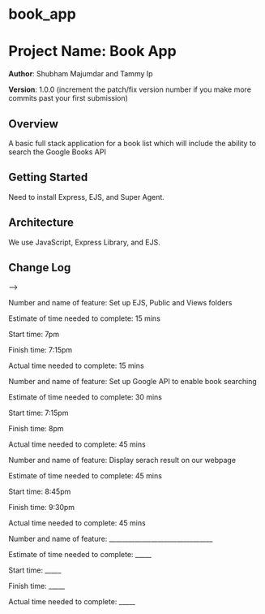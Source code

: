 # book_app
# Project Name: Book App

**Author**: Shubham Majumdar and Tammy Ip

**Version**: 1.0.0 (increment the patch/fix version number if you make more commits past your first submission)

## Overview
A basic full stack application for a book list which will include the ability to search the Google Books API

## Getting Started
Need to install Express, EJS, and Super Agent.

## Architecture
We use JavaScript, Express Library, and EJS.

## Change Log
<!-- Use this area to document the iterative changes made to your application as each feature is successfully implemented. Use time stamps. Here's an examples:

11-20-2019 9:30pm - Application is now fully-functional, can get book info from Google API and display on the website. 

## Credits and Collaborations
<!-- Give credit (and a link) to other people or resources that helped you build this application. -->
-->

Number and name of feature: Set up EJS, Public and Views folders

Estimate of time needed to complete: 15 mins

Start time: 7pm

Finish time: 7:15pm

Actual time needed to complete: 15 mins

Number and name of feature: Set up Google API to enable book searching

Estimate of time needed to complete: 30 mins

Start time: 7:15pm

Finish time: 8pm

Actual time needed to complete: 45 mins

Number and name of feature: Display serach result on our webpage

Estimate of time needed to complete: 45 mins

Start time: 8:45pm

Finish time: 9:30pm

Actual time needed to complete: 45 mins

Number and name of feature: ________________________________

Estimate of time needed to complete: _____

Start time: _____

Finish time: _____

Actual time needed to complete: _____
